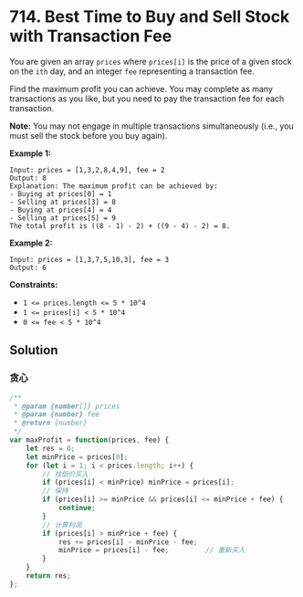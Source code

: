 # 714. Best Time to Buy and Sell Stock with Transaction Fee

You are given an array `prices` where `prices[i]` is the price of a given stock on the `ith` day, and an integer `fee` representing a transaction fee.

Find the maximum profit you can achieve. You may complete as many  transactions as you like, but you need to pay the transaction fee for  each transaction.

**Note:** You may not engage in multiple transactions simultaneously (i.e., you must sell the stock before you buy again).

 

**Example 1:**

```
Input: prices = [1,3,2,8,4,9], fee = 2
Output: 8
Explanation: The maximum profit can be achieved by:
- Buying at prices[0] = 1
- Selling at prices[3] = 8
- Buying at prices[4] = 4
- Selling at prices[5] = 9
The total profit is ((8 - 1) - 2) + ((9 - 4) - 2) = 8.
```

**Example 2:**

```
Input: prices = [1,3,7,5,10,3], fee = 3
Output: 6
```

 

**Constraints:**

- `1 <= prices.length <= 5 * 10^4`
- `1 <= prices[i] < 5 * 10^4`
- `0 <= fee < 5 * 10^4`

## Solution

### 贪心

```js
/**
 * @param {number[]} prices
 * @param {number} fee
 * @return {number}
 */
var maxProfit = function(prices, fee) {
	let res = 0;
    let minPrice = prices[0];
    for (let i = 1; i < prices.length; i++) {
        // 找低价买入
        if (prices[i] < minPrice) minPrice = prices[i];
    	// 保持
        if (prices[i] >= minPrice && prices[i] <= minPrice + fee) {
            continue;
        }
        // 计算利润
        if (prices[i] > minPrice + fee) {
            res += prices[i] - minPrice - fee;
            minPrice = prices[i] - fee;			// 重新买入
        }
    }
    return res;
};
```

